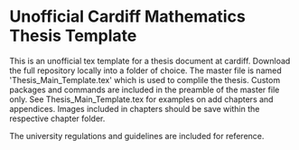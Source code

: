 # Unofficial Cardiff Mathematics Thesis Template


This is an unofficial tex template for a thesis document at cardiff. Download the full repository locally into a folder of choice. The master file is named 'Thesis_Main_Template.tex' which is used to complile the thesis. Custom packages and commands are included in the preamble of the master file only. See Thesis_Main_Template.tex for examples on add chapters and appendices. Images included in chapters should be save within the respective chapter folder.

The university regulations and guidelines are included for reference.
